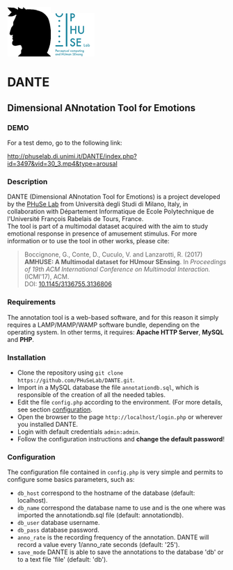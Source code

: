 <img src="img/logo.png" alt="logo" width="100px"><img src="img/logo_phuse_1b_fit.png" alt="logo" width="100px">

# DANTE
## Dimensional ANnotation Tool for Emotions

### DEMO

For a test demo, go to the following link:

http://phuselab.di.unimi.it/DANTE/index.php?id=3497&vid=30_3.mp4&type=arousal

### Description
DANTE (Dimensional ANnotation Tool for Emotions) is a project developed by the [PHuSe Lab](http://phuselab.di.unimi.it "PHuSe Lab") from Università degli Studi di Milano, Italy, in collaboration with Département Informatique de Ecole Polytechnique de l'Université François Rabelais de Tours, France.  
The tool is part of a multimodal dataset acquired with the aim to study emotional response in presence of amusement stimulus.
For more information or to use the tool in other works, please cite:

> Boccignone, G., Conte, D., Cuculo, V. and Lanzarotti, R. (2017) **AMHUSE: A Multimodal dataset for HUmour SEnsing**. In *Proceedings of 19th ACM International Conference on Multimodal Interaction.* (ICMI'17), ACM.  
DOI: [10.1145/3136755.3136806](http://doi.org/10.1145/3136755.3136806 "10.1145/3136755.3136806")

### Requirements
The annotation tool is a web-based software, and for this reason it simply requires a LAMP/MAMP/WAMP software bundle, depending on the operating system. In other terms, it requires: **Apache HTTP Server**, **MySQL** and **PHP**.

### Installation
- Clone the repository using `git clone https://github.com/PHuSeLab/DANTE.git`.
- Import in a MySQL database the file `annotationdb.sql`, which is responsible of the creation of all the needed tables.
- Edit the file `config.php` according to the environment. (For more details, see section [configuration](#config).
- Open the browser to the page `http://localhost/login.php` or wherever you installed DANTE.
- Login with default credentials `admin:admin`.
- Follow the configuration instructions and **change the default password**!

### <a name="config"></a>Configuration
The configuration file contained in `config.php` is very simple and permits to configure some basics parameters, such as:
- `db_host` correspond to the hostname of the database (default: localhost).
- `db_name` correspond the database name to use and is the one where was imported the annotationdb.sql file (default: annotationdb).
- `db_user` database username.
- `db_pass` database password.
- `anno_rate` is the recording frequency of the annotation. DANTE will record a value every 1/anno_rate seconds (default: '25').
- `save_mode` DANTE is able to save the annotations to the database 'db' or to a text file 'file' (default: 'db').
